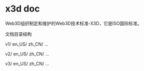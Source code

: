 x3d doc
======

Web3D组织制定和维护的Web3D技术标准-X3D，它是ISO国际标准。

文档目录结构

v1/
    en_US/
    zh_CN/
    ...
    
v2/
    en_US/
    zh_CN/
    ...
    
v3/
    en_US/
    zh_CN/
    ...
